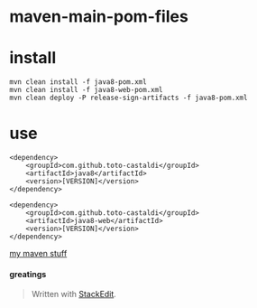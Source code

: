 maven-main-pom-files
==================

# install

    mvn clean install -f java8-pom.xml
    mvn clean install -f java8-web-pom.xml
    mvn clean deploy -P release-sign-artifacts -f java8-pom.xml 


# use 

```
<dependency>
    <groupId>com.github.toto-castaldi</groupId>
    <artifactId>java8</artifactId>
    <version>[VERSION]</version>
</dependency>
```

```
<dependency>
    <groupId>com.github.toto-castaldi</groupId>
    <artifactId>java8-web</artifactId>
    <version>[VERSION]</version>
</dependency>
```

[my maven stuff](https://search.maven.org/#search%7Cga%7C1%7Ccom.github.toto-castaldi "my maven stuff")

#### greatings

> Written with [StackEdit](https://stackedit.io/).